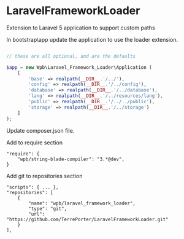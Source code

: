 # LaravelFrameworkLoader
Extension to Laravel 5 application to support custom paths

In bootstrap\app update the application to use the loader extension.

```php

// these are all optional, and are the defaults

$app = new Wpb\Laravel_Framework_Loader\Application (
    [
        'base' => realpath(__DIR__.'/../'),
        'config' => realpath(__DIR__.'/../config'),
        'database' => realpath(__DIR__.'/../database'),
        'lang' => realpath(__DIR__.'/../resources/lang'),
        'public' => realpath(__DIR__.'/../../public'),
        'storage' => realpath(__DIR__.'/../storage')
    ]
);

```
Update composer.json file.

Add to require section
```
"require": {
	"wpb/string-blade-compiler": "3.*@dev",
}
```

Add git to repositories section
```
"scripts": { ... },
"repositories": [ 
	{
		"name": "wpb/laravel_framework_loader",
		"type": "git",
		"url": "https://github.com/TerrePorter/LaravelFrameworkLoader.git"
	}
],
```
